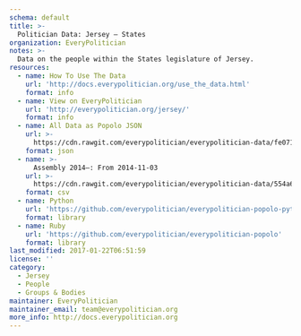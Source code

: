```yaml
---
schema: default
title: >-
  Politician Data: Jersey — States
organization: EveryPolitician
notes: >-
  Data on the people within the States legislature of Jersey.
resources:
  - name: How To Use The Data
    url: 'http://docs.everypolitician.org/use_the_data.html'
    format: info
  - name: View on EveryPolitician
    url: 'http://everypolitician.org/jersey/'
    format: info
  - name: All Data as Popolo JSON
    url: >-
      https://cdn.rawgit.com/everypolitician/everypolitician-data/fe071901beb78ab9d13d5580fa8c6496475678ed/data/Jersey/States/ep-popolo-v1.0.json
    format: json
  - name: >-
      Assembly 2014–: From 2014-11-03
    url: >-
      https://cdn.rawgit.com/everypolitician/everypolitician-data/554a6cb306153130ac5558e4c015471d63e57cb7/data/Jersey/States/term-2011.csv
    format: csv
  - name: Python
    url: 'https://github.com/everypolitician/everypolitician-popolo-python'
    format: library
  - name: Ruby
    url: 'https://github.com/everypolitician/everypolitician-popolo'
    format: library
last_modified: 2017-01-22T06:51:59
license: ''
category:
  - Jersey
  - People
  - Groups & Bodies
maintainer: EveryPolitician
maintainer_email: team@everypolitician.org
more_info: http://docs.everypolitician.org
---
```

